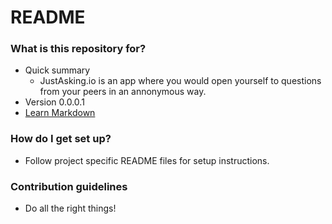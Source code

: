 # README #

### What is this repository for? ###

* Quick summary 
    - JustAsking.io is an app where you would open yourself to questions from your peers in an annonymous way.
* Version 0.0.0.1
* [Learn Markdown](https://bitbucket.org/tutorials/markdowndemo)

### How do I get set up? ###

* Follow project specific README files for setup instructions.

### Contribution guidelines ###

* Do all the right things!